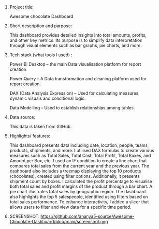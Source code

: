 1) Project title:

   Awesome chocolate Dashboard

2) Short description and purpose:

   This dashboard provides detailed insights into total amounts, profits, and other key metrics. Its purpose is to simplify data interpretation through visual elements such as bar graphs, pie charts, and more.
   
3) Tech stack (what tools I used) :

    Power BI Desktop – the main Data visualisation platform for report creation.

    Power Query – A Data transformation and cleaning platform used for report creation.

    DAX (Data Analysis Expression) – Used for calculating measures, dynamic visuals and conditional logic.
   
    Data Modelling – Used to establish relationships among tables.

5) Data source:
 
    This data is taken from GitHub.

5) Highlights/ features:

   This dashboard presents data including date, location, people, teams, products, shipments, and more. I utilised DAX formulas to create various measures such as Total Sales, Total Cost, Total Profit, Total Boxes, and Amount per Box, etc.
        I used an IF condition to create a line chart that compares total sales from the current year and the previous year. The dashboard also includes a treemap displaying the top 10 products (chocolates), created using filter options. Additionally, it presents shipment count by boxes. I calculated the profit percentage to visualise both total sales and profit margins of the product through a bar chart. A pie chart illustrates total sales by geographic region. The dashboard also highlights the top 5 salespeople, identified using filters based on total sales performance.
   To enhance interactivity, I added a slicer that allows users to filter and view data for a specific time period.

6) SCREENSHOT:
     https://github.com/ananya5-source/Awesome-Chocolate-Dashboard/blob/main/screenshot.png
      
   
